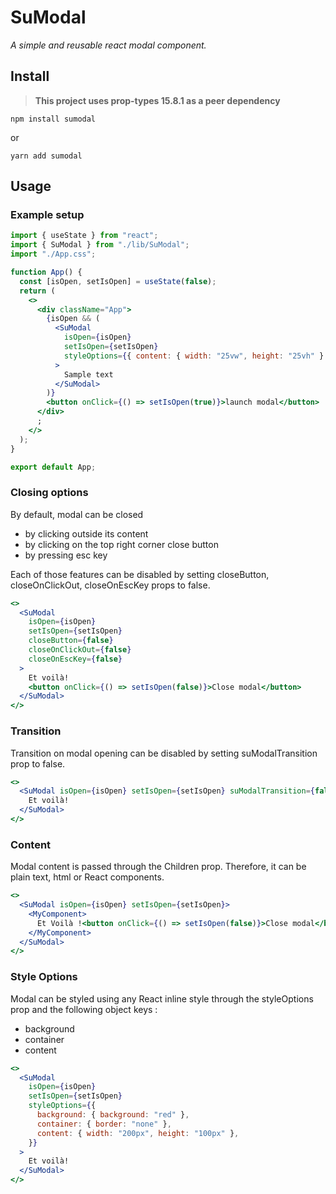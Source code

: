 # SuModal

_A simple and reusable react modal component._

## Install

> **This project uses prop-types 15.8.1 as a peer dependency**

```
npm install sumodal
```

or

```
yarn add sumodal
```

## Usage

### Example setup

```jsx
import { useState } from "react";
import { SuModal } from "./lib/SuModal";
import "./App.css";

function App() {
  const [isOpen, setIsOpen] = useState(false);
  return (
    <>
      <div className="App">
        {isOpen && (
          <SuModal
            isOpen={isOpen}
            setIsOpen={setIsOpen}
            styleOptions={{ content: { width: "25vw", height: "25vh" } }}
          >
            Sample text
          </SuModal>
        )}
        <button onClick={() => setIsOpen(true)}>launch modal</button>
      </div>
      ;
    </>
  );
}

export default App;
```

### Closing options

By default, modal can be closed

- by clicking outside its content
- by clicking on the top right corner close button
- by pressing esc key

Each of those features can be disabled by setting closeButton, closeOnClickOut, closeOnEscKey props to false.

```jsx
<>
  <SuModal
    isOpen={isOpen}
    setIsOpen={setIsOpen}
    closeButton={false}
    closeOnClickOut={false}
    closeOnEscKey={false}
  >
    Et voilà!
    <button onClick={() => setIsOpen(false)}>Close modal</button>
  </SuModal>
</>
```

### Transition

Transition on modal opening can be disabled by setting suModalTransition prop to false.

```jsx
<>
  <SuModal isOpen={isOpen} setIsOpen={setIsOpen} suModalTransition={false}>
    Et voilà!
  </SuModal>
</>
```

### Content

Modal content is passed through the Children prop.
Therefore, it can be plain text, html or React components.

```jsx
<>
  <SuModal isOpen={isOpen} setIsOpen={setIsOpen}>
    <MyComponent>
      Et Voilà !<button onClick={() => setIsOpen(false)}>Close modal</button>
    </MyComponent>
  </SuModal>
</>
```

### Style Options

Modal can be styled using any React inline style through the styleOptions prop and the following object keys :

- background
- container
- content

```jsx
<>
  <SuModal
    isOpen={isOpen}
    setIsOpen={setIsOpen}
    styleOptions={{
      background: { background: "red" },
      container: { border: "none" },
      content: { width: "200px", height: "100px" },
    }}
  >
    Et voilà!
  </SuModal>
</>
```
